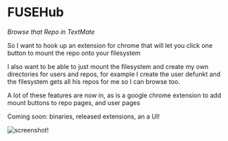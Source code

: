 FUSEHub
======================================================================

*Browse that Repo in TextMate*

So I want to hook up an extension for chrome that will let you click one button to mount the repo onto your filesystem

I also want to be able to just mount the filesystem and create my own directories for users and repos, for example I create the user defunkt and the filesystem gets all his repos for me so I can browse too.

A lot of these features are now in, as is a google chrome extension to add mount buttons to repo pages, and user pages

Coming soon: binaries, released extensions, an a UI!

![screenshot!](https://github.com/orta/FUSEHub/raw/master/Resources/screen.PNG)